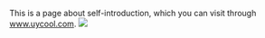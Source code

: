 This is a page about self-introduction, which you can visit through www.uycool.com.
<img src="http://img.i5e.cc/i/2023/06/14/h2hoh8.jpeg" />
